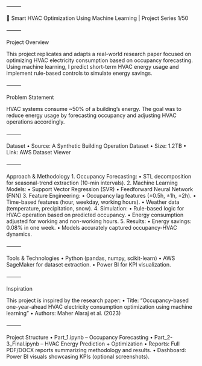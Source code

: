 
⸻

🏢 Smart HVAC Optimization Using Machine Learning | Project Series 1/50

⸻

Project Overview

This project replicates and adapts a real-world research paper focused on optimizing HVAC electricity consumption based on occupancy forecasting. Using machine learning, I predict short-term HVAC energy usage and implement rule-based controls to simulate energy savings.

⸻

Problem Statement

HVAC systems consume ~50% of a building’s energy. The goal was to reduce energy usage by forecasting occupancy and adjusting HVAC operations accordingly.

⸻

Dataset
	•	Source: A Synthetic Building Operation Dataset
	•	Size: 1.2TB
	•	Link: AWS Dataset Viewer

⸻

Approach & Methodology
	1.	Occupancy Forecasting:
	•	STL decomposition for seasonal-trend extraction (10-min intervals).
	2.	Machine Learning Models:
	•	Support Vector Regression (SVR)
	•	Feedforward Neural Network (FNN)
	3.	Feature Engineering:
	•	Occupancy lag features (±0.5h, ±1h, ±2h).
	•	Time-based features (hour, weekday, working hours).
	•	Weather data (temperature, precipitation, snow).
	4.	Simulation:
	•	Rule-based logic for HVAC operation based on predicted occupancy.
	•	Energy consumption adjusted for working and non-working hours.
	5.	Results:
	•	Energy savings: 0.08% in one week.
	•	Models accurately captured occupancy-HVAC dynamics.

⸻

Tools & Technologies
	•	Python (pandas, numpy, scikit-learn)
	•	AWS SageMaker for dataset extraction.
	•	Power BI for KPI visualization.

⸻

Inspiration

This project is inspired by the research paper:
	•	Title: “Occupancy-based one-year-ahead HVAC electricity consumption optimization using machine learning”
	•	Authors: Maher Alaraj et al. (2023)

⸻

Project Structure
	•	Part_1.ipynb – Occupancy Forecasting
	•	Part_2-3_Final.ipynb – HVAC Energy Prediction + Optimization
	•	Reports: Full PDF/DOCX reports summarizing methodology and results.
	•	Dashboard: Power BI visuals showcasing KPIs (optional screenshots).
